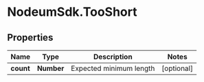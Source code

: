 # NodeumSdk.TooShort

## Properties

Name | Type | Description | Notes
------------ | ------------- | ------------- | -------------
**count** | **Number** | Expected minimum length | [optional] 


